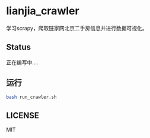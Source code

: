 # lianjia_crawler
学习scrapy，爬取链家网北京二手房信息并进行数据可视化。

## Status
正在编写中....

## 运行
``` sh
bash run_crawler.sh
```

## LICENSE
MIT

